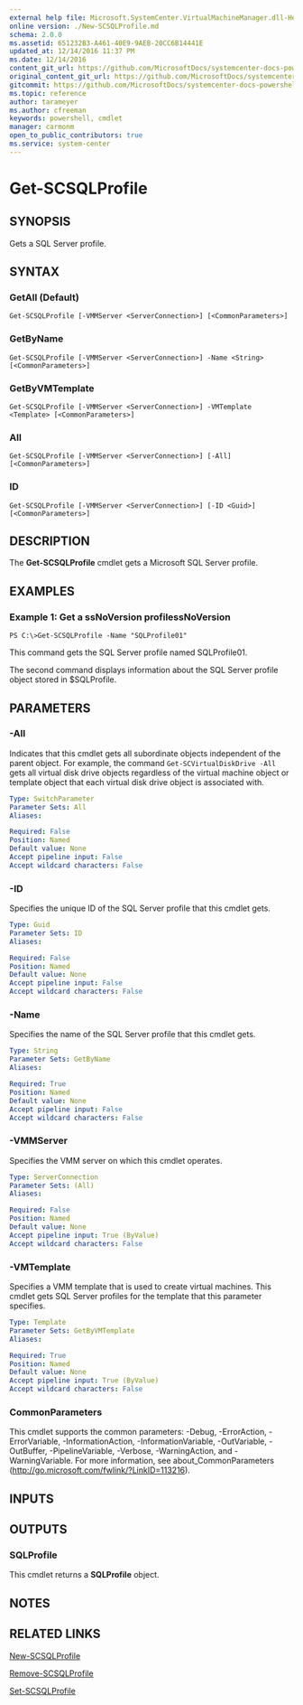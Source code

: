 ```yaml
---
external help file: Microsoft.SystemCenter.VirtualMachineManager.dll-Help.xml
online version: ./New-SCSQLProfile.md
schema: 2.0.0
ms.assetid: 651232B3-A461-40E9-9AEB-20CC6B14441E
updated_at: 12/14/2016 11:37 PM
ms.date: 12/14/2016
content_git_url: https://github.com/MicrosoftDocs/systemcenter-docs-powershell/blob/master/systemcenter-cmdlets/SystemCenter2016/VirtualMachineManager/v1/Get-SCSQLProfile.md
original_content_git_url: https://github.com/MicrosoftDocs/systemcenter-docs-powershell/blob/master/systemcenter-cmdlets/SystemCenter2016/VirtualMachineManager/v1/Get-SCSQLProfile.md
gitcommit: https://github.com/MicrosoftDocs/systemcenter-docs-powershell/blob/ddd0fefc9adaabb9394eb6c21b33370913d1830d/systemcenter-cmdlets/SystemCenter2016/VirtualMachineManager/v1/Get-SCSQLProfile.md
ms.topic: reference
author: tarameyer
ms.author: cfreeman
keywords: powershell, cmdlet
manager: carmonm
open_to_public_contributors: true
ms.service: system-center
---
```


# Get-SCSQLProfile

## SYNOPSIS
Gets a SQL Server profile.

## SYNTAX

### GetAll (Default)
```
Get-SCSQLProfile [-VMMServer <ServerConnection>] [<CommonParameters>]
```

### GetByName
```
Get-SCSQLProfile [-VMMServer <ServerConnection>] -Name <String> [<CommonParameters>]
```

### GetByVMTemplate
```
Get-SCSQLProfile [-VMMServer <ServerConnection>] -VMTemplate <Template> [<CommonParameters>]
```

### All
```
Get-SCSQLProfile [-VMMServer <ServerConnection>] [-All] [<CommonParameters>]
```

### ID
```
Get-SCSQLProfile [-VMMServer <ServerConnection>] [-ID <Guid>] [<CommonParameters>]
```

## DESCRIPTION
The **Get-SCSQLProfile** cmdlet gets a Microsoft SQL Server profile.

## EXAMPLES

### Example 1: Get a ssNoVersion profilessNoVersion
```
PS C:\>Get-SCSQLProfile -Name "SQLProfile01"
```

This command gets the SQL Server profile named SQLProfile01.

The second command displays information about the SQL Server profile object stored in $SQLProfile.

## PARAMETERS

### -All
Indicates that this cmdlet gets all subordinate objects independent of the parent object.
For example, the command `Get-SCVirtualDiskDrive -All` gets all virtual disk drive objects regardless of the virtual machine object or template object that each virtual disk drive object is associated with.

```yaml
Type: SwitchParameter
Parameter Sets: All
Aliases: 

Required: False
Position: Named
Default value: None
Accept pipeline input: False
Accept wildcard characters: False
```

### -ID
Specifies the unique ID of the SQL Server profile that this cmdlet gets.

```yaml
Type: Guid
Parameter Sets: ID
Aliases: 

Required: False
Position: Named
Default value: None
Accept pipeline input: False
Accept wildcard characters: False
```

### -Name
Specifies the name of the SQL Server profile that this cmdlet gets.

```yaml
Type: String
Parameter Sets: GetByName
Aliases: 

Required: True
Position: Named
Default value: None
Accept pipeline input: False
Accept wildcard characters: False
```

### -VMMServer
Specifies the VMM server on which this cmdlet operates.

```yaml
Type: ServerConnection
Parameter Sets: (All)
Aliases: 

Required: False
Position: Named
Default value: None
Accept pipeline input: True (ByValue)
Accept wildcard characters: False
```

### -VMTemplate
Specifies a VMM template that is used to create virtual machines.
This cmdlet gets SQL Server profiles for the template that this parameter specifies.

```yaml
Type: Template
Parameter Sets: GetByVMTemplate
Aliases: 

Required: True
Position: Named
Default value: None
Accept pipeline input: True (ByValue)
Accept wildcard characters: False
```

### CommonParameters
This cmdlet supports the common parameters: -Debug, -ErrorAction, -ErrorVariable, -InformationAction, -InformationVariable, -OutVariable, -OutBuffer, -PipelineVariable, -Verbose, -WarningAction, and -WarningVariable. For more information, see about_CommonParameters (http://go.microsoft.com/fwlink/?LinkID=113216).

## INPUTS

## OUTPUTS

### SQLProfile
This cmdlet returns a **SQLProfile** object.

## NOTES

## RELATED LINKS

[New-SCSQLProfile](xref:SystemCenter2016/VirtualMachineManager/v1/New-SCSQLProfile.md)

[Remove-SCSQLProfile](xref:SystemCenter2016/VirtualMachineManager/v1/Remove-SCSQLProfile.md)

[Set-SCSQLProfile](xref:SystemCenter2016/VirtualMachineManager/v1/Set-SCSQLProfile.md)


